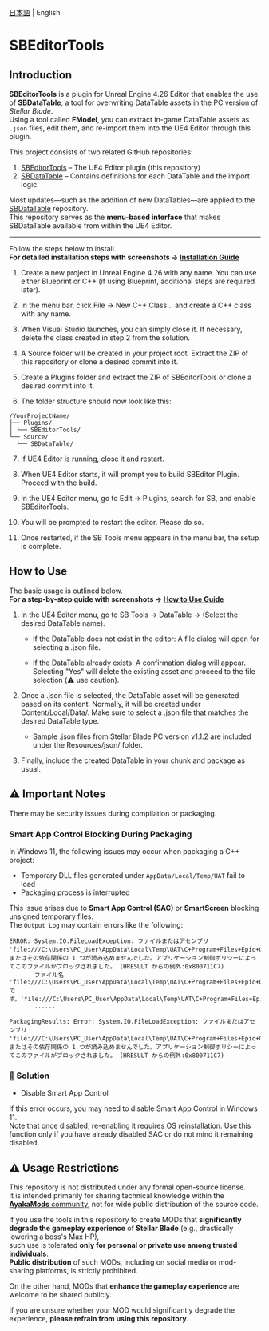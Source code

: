 [日本語](docs/ja/README-ja.md) | English

# SBEditorTools

## Introduction

**SBEditorTools** is a plugin for Unreal Engine 4.26 Editor that enables the use of **SBDataTable**, a tool for overwriting DataTable assets in the PC version of *Stellar Blade*.  
Using a tool called **FModel**, you can extract in-game DataTable assets as `.json` files, edit them, and re-import them into the UE4 Editor through this plugin.

This project consists of two related GitHub repositories:

1. [SBEditorTools](https://github.com/Kiyopon46/SBEditorTools/) – The UE4 Editor plugin (this repository)
2. [SBDataTable](https://github.com/Kiyopon46/SBDataTable/) – Contains definitions for each DataTable and the import logic

Most updates—such as the addition of new DataTables—are applied to the [SBDataTable](https://github.com/Kiyopon46/SBDataTable/) repository.  
This repository serves as the **menu-based interface** that makes SBDataTable available from within the UE4 Editor.

---

Follow the steps below to install.  
**For detailed installation steps with screenshots → [Installation Guide](./docs/install-guide.md)**

1. Create a new project in Unreal Engine 4.26 with any name. You can use either Blueprint or C++ (if using Blueprint, additional steps are required later).

2. In the menu bar, click File → New C++ Class... and create a C++ class with any name.

3. When Visual Studio launches, you can simply close it. If necessary, delete the class created in step 2 from the solution.

4. A Source folder will be created in your project root. Extract the ZIP of this repository or clone a desired commit into it.

5. Create a Plugins folder and extract the ZIP of SBEditorTools or clone a desired commit into it.

6. The folder structure should now look like this:

```
/YourProjectName/
├── Plugins/
│ └── SBEditorTools/
└── Source/
  └── SBDataTable/
```

7. If UE4 Editor is running, close it and restart.

8. When UE4 Editor starts, it will prompt you to build SBEditor Plugin. Proceed with the build.

9. In the UE4 Editor menu, go to Edit → Plugins, search for SB, and enable SBEditorTools.

10. You will be prompted to restart the editor. Please do so.

11. Once restarted, if the SB Tools menu appears in the menu bar, the setup is complete.


## How to Use

The basic usage is outlined below.  
**For a step-by-step guide with screenshots → [How to Use Guide](./docs/how-to-use.md)**  


1. In the UE4 Editor menu, go to SB Tools → DataTable → (Select the desired DataTable name).

    - If the DataTable does not exist in the editor:
A file dialog will open for selecting a .json file.

    - If the DataTable already exists:
A confirmation dialog will appear. Selecting "Yes" will delete the existing asset and proceed to the file selection (⚠️ use caution).

2. Once a .json file is selected, the DataTable asset will be generated based on its content.
Normally, it will be created under Content/Local/Data/.
Make sure to select a .json file that matches the desired DataTable type.

    - Sample .json files from Stellar Blade PC version v1.1.2 are included under the Resources/json/ folder.

3. Finally, include the created DataTable in your chunk and package as usual.


## ⚠️ Important Notes

There may be security issues during compilation or packaging.

### Smart App Control Blocking During Packaging

In Windows 11, the following issues may occur when packaging a C++ project:

- Temporary DLL files generated under `AppData/Local/Temp/UAT` fail to load
- Packaging process is interrupted

This issue arises due to **Smart App Control (SAC)** or **SmartScreen** blocking unsigned temporary files.  
The `Output Log` may contain errors like the following:

```
ERROR: System.IO.FileLoadException: ファイルまたはアセンブリ 'file:///C:\Users\PC_User\AppData\Local\Temp\UAT\C+Program+Files+Epic+Games+UE_4.26\Rules\UATRules1622703478.dll'、またはその依存関係の 1 つが読み込めませんでした。アプリケーション制御ポリシーによってこのファイルがブロックされました。 (HRESULT からの例外:0x800711C7)
       ファイル名 'file:///C:\Users\PC_User\AppData\Local\Temp\UAT\C+Program+Files+Epic+Games+UE_4.26\Rules\UATRules1622703478.dll' です。'file:///C:\Users\PC_User\AppData\Local\Temp\UAT\C+Program+Files+Epic+Games+UE_4.26\Rules\UATRules1622703478.dll'
       ......

PackagingResults: Error: System.IO.FileLoadException: ファイルまたはアセンブリ 'file:///C:\Users\PC_User\AppData\Local\Temp\UAT\C+Program+Files+Epic+Games+UE_4.26\Rules\UATRules1622703478.dll'、またはその依存関係の 1 つが読み込めませんでした。アプリケーション制御ポリシーによってこのファイルがブロックされました。 (HRESULT からの例外:0x800711C7)
```

### 🔧 Solution

- Disable Smart App Control

If this error occurs, you may need to disable Smart App Control in Windows 11.  
Note that once disabled, re-enabling it requires OS reinstallation. Use this function only if you have already disabled SAC or do not mind it remaining disabled.

## ⚠️ Usage Restrictions

This repository is not distributed under any formal open-source license.  
It is intended primarily for sharing technical knowledge within the [**AyakaMods** community](https://discord.gg/stellarblademodding), not for wide public distribution of the source code.

If you use the tools in this repository to create MODs that **significantly degrade the gameplay experience** of **Stellar Blade** (e.g., drastically lowering a boss's Max HP),  
such use is tolerated **only for personal or private use among trusted individuals**.  
**Public distribution** of such MODs, including on social media or mod-sharing platforms, is strictly prohibited.

On the other hand, MODs that **enhance the gameplay experience** are welcome to be shared publicly.

If you are unsure whether your MOD would significantly degrade the experience, **please refrain from using this repository**.
